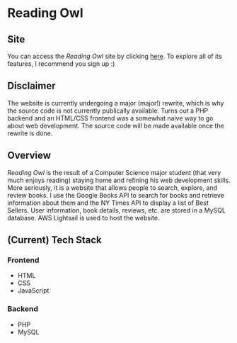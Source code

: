 # Reading Owl

## Site

You can access the *Reading Owl* site by clicking [here](https://www.reading-owl.com). To explore all of its features, I recommend you sign up :)

## Disclaimer

The website is currently undergoing a major (major!) rewrite, which is why the source code is not currently publically available. Turns out a PHP backend and an HTML/CSS frontend was a somewhat naive way to go about web development. The source code will be made available once the rewrite is done.

## Overview

*Reading Owl* is the result of a Computer Science major student (that very much enjoys reading) staying home and refining his web development skills. More seriously, it is a website that allows people to search, explore, and review books. I use the Google Books API to search for books and retrieve information about them and the NY Times API to display a list of Best Sellers. User information, book details, reviews, etc. are stored in a MySQL database. AWS Lightsail is used to host the website.

## (Current) Tech Stack

### Frontend
- HTML
- CSS
- JavaScript

### Backend
- PHP
- MySQL
